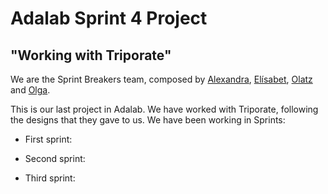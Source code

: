 # Adalab Sprint 4 Project
## "Working with Triporate"

We are the Sprint Breakers team, composed by [Alexandra](https://www.linkedin.com/in/alexandrafront/), [Elísabet](https://www.linkedin.com/in/elisabet-andreu-soldado/), [Olatz](https://www.linkedin.com/in/olatz-aranzabe-developer/) and [Olga](https://www.linkedin.com/in/ojuanferrero/).


This is our last project in Adalab. We have worked with Triporate, following the designs that they gave to us.
We have been working in Sprints:

- First sprint:

  > 

- Second sprint:

  >  

- Third sprint:

  >  
